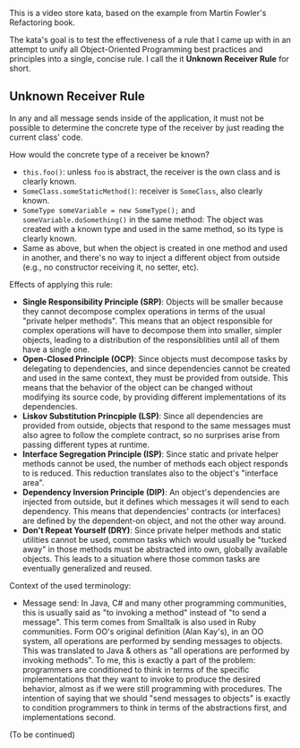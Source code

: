 This is a video store kata, based on the example from Martin Fowler's Refactoring book.

The kata's goal is to test the effectiveness of a rule that I came up with in an attempt to unify all Object-Oriented Programming best practices
and principles into a single, concise rule. I call the it **Unknown Receiver Rule** for short.

## Unknown Receiver Rule 
In any and all message sends inside of the application, it must not be possible to determine the concrete type of the receiver by just reading the current class' code.

How would the concrete type of a receiver be known?
- `this.foo()`: unless `foo` is abstract, the receiver is the own class and is clearly known.
- `SomeClass.someStaticMethod()`: receiver is `SomeClass`, also clearly known.
- `SomeType someVariable = new SomeType();` and `someVariable.doSomething()` in the same method: 
The object was created with a known type and used in the same method, so its type is clearly known.
- Same as above, but when the object is created in one method and used in another, and there's no way to inject a different object from outside (e.g., no constructor receiving it, no setter, etc).

Effects of applying this rule:
- **Single Responsibility Principle (SRP)**: Objects will be smaller because they cannot decompose complex operations in terms of the usual "private helper methods".
This means that an object responsible for complex operations will have to decompose them into smaller, simpler objects,
leading to a distribution of the responsiblities until all of them have a single one.
- **Open-Closed Principle (OCP)**: Since objects must decompose tasks by delegating to dependencies, and since dependencies cannot be created and used in the
same context, they must be provided from outside.
This means that the behavior of the object can be changed without modifying its source code, by providing different
implementations of its dependencies.
- **Liskov Substitution Princpiple (LSP)**: Since all dependencies are provided from outside, objects that respond to the same messages must also agree to follow the complete 
contract, so no surprises arise from passing different types at runtime.
- **Interface Segregation Principle (ISP)**: Since static and private helper methods cannot be used, the number of methods each object responds to is reduced.
This reduction translates also to the object's "interface area".
- **Dependency Inversion Principle (DIP)**: An object's dependencies are injected from outside, but it defines which messages it will send to each dependency.
This means that dependencies' contracts (or interfaces) are defined by the dependent-on object, and not the other way around.
- **Don't Repeat Yourself (DRY)**: Since private helper methods and static utilities cannot be used, common tasks which would 
usually be "tucked away" in those methods must be abstracted into own, globally available objects.
This leads to a situation where those common tasks are eventually generalized and reused.

Context of the used terminology:
- Message send:
In Java, C# and many other programming communities, this is usually said as "to invoking a method"
instead of "to send a message".
This term comes from Smalltalk is also used in Ruby communities. Form OO's original definition (Alan Kay's), 
in an OO system, all operations are performed by sending messages to objects.
This was translated to Java & others as "all operations are performed by invoking methods". 
To me, this is exactly a part of the problem: programmers are conditioned to think in terms of the specific implementations
that they want to invoke to produce the desired behavior, almost as if we were still programming with procedures.
The intention of saying that we should "send messages to objects" is exactly to condition programmers to think in terms of the
abstractions first, and implementations second.

(To be continued)
